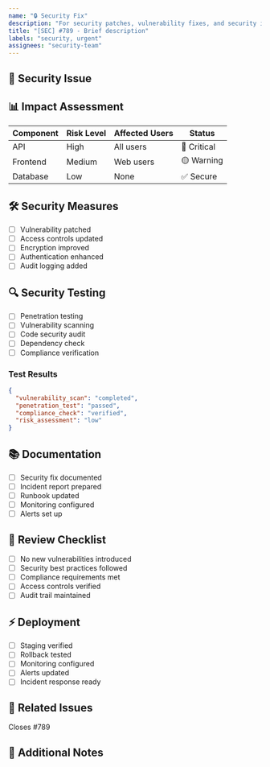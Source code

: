 ```yaml
---
name: "🔒 Security Fix"
description: "For security patches, vulnerability fixes, and security improvements"
title: "[SEC] #789 - Brief description"
labels: "security, urgent"
assignees: "security-team"
---
```


## 🎯 Security Issue

<!-- Provide a clear description of the security issue -->

## 📊 Impact Assessment

| Component | Risk Level | Affected Users | Status      |
| --------- | ---------- | -------------- | ----------- |
| API       | High       | All users      | 🔴 Critical |
| Frontend  | Medium     | Web users      | 🟡 Warning  |
| Database  | Low        | None           | ✅ Secure   |

## 🛠️ Security Measures

- [ ] Vulnerability patched
- [ ] Access controls updated
- [ ] Encryption improved
- [ ] Authentication enhanced
- [ ] Audit logging added

## 🔍 Security Testing

- [ ] Penetration testing
- [ ] Vulnerability scanning
- [ ] Code security audit
- [ ] Dependency check
- [ ] Compliance verification

### Test Results

```json
{
  "vulnerability_scan": "completed",
  "penetration_test": "passed",
  "compliance_check": "verified",
  "risk_assessment": "low"
}
```

## 📚 Documentation

- [ ] Security fix documented
- [ ] Incident report prepared
- [ ] Runbook updated
- [ ] Monitoring configured
- [ ] Alerts set up

## 🔐 Review Checklist

- [ ] No new vulnerabilities introduced
- [ ] Security best practices followed
- [ ] Compliance requirements met
- [ ] Access controls verified
- [ ] Audit trail maintained

## ⚡ Deployment

- [ ] Staging verified
- [ ] Rollback tested
- [ ] Monitoring configured
- [ ] Alerts updated
- [ ] Incident response ready

## 📌 Related Issues

Closes #789

## 📝 Additional Notes

<!-- Any additional context or notes -->
